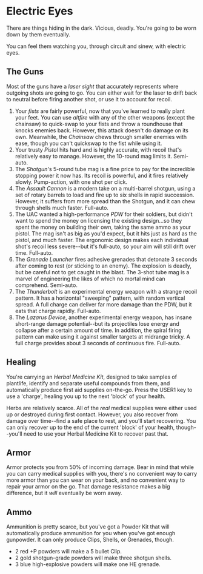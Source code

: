 # Electric Eyes

There are things hiding in the dark. Vicious, deadly. You're going to be worn down by them eventually.

You can feel them watching you, through circuit and sinew, with electric eyes.

## The Guns
Most of the guns have a *laser sight* that accurately represents where outgoing shots are going to go. You can either wait for the laser to drift back to neutral before firing another shot, or use it to account for recoil.

1. Your *fists* are fairly powerful, now that you've learned to really plant your feet. You can use *altfire* with any of the other weapons (except the chainsaw) to quick-swap to your fists and throw a roundhouse that knocks enemies back. However, this attack doesn't do damage on its own. Meanwhile, the *Chainsaw* chews through smaller enemies with ease, though you can't quickswap to the fist while using it.
2. Your trusty *Pistol* hits hard and is highly accurate, with recoil that's relatively easy to manage. However, the 10-round mag limits it. Semi-auto.
3. The *Shotgun*'s 5-round tube mag is a fine price to pay for the incredible stopping power it now has. Its recoil is powerful, and it fires relatively slowly. Pump-action, with one shot per click.
4. The *Assault Cannon* is a modern take on a multi-barrel shotgun, using a set of rotary barrels to load and fire up to six shells in rapid succession. However, it suffers from more spread than the Shotgun, and it can chew through shells much faster. Full-auto.
5. The UAC wanted a high-performance *PDW* for their soldiers, but didn't want to spend the money on licensing the existing design...so they spent the money on building their own, taking the same ammo as your pistol. The mag isn't as big as you'd expect, but it hits just as hard as the pistol, and much faster. The ergonomic design makes each individual shot's recoil less severe--but it's full-auto, so your aim will still drift over time. Full-auto.
6. The *Grenade Launcher* fires adhesive grenades that detonate 3 seconds after coming to rest (or sticking to an enemy). The explosion is deadly, but be careful not to get caught in the blast. The 3-shot tube mag is a marvel of engineering the likes of which no mortal mind can comprehend. Semi-auto.
7. The *Thunderbolt* is an experimental energy weapon with a strange recoil pattern. It has a horizontal "sweeping" pattern, with random vertical spread. A full charge can deliver far more damage than the PDW, but it eats that charge rapidly. Full-auto.
8. The *Lazarus Device*, another experimental energy weapon, has insane short-range damage potential--but its projectiles lose energy and collapse after a certain amount of time. In addition, the spiral firing pattern can make using it against smaller targets at midrange tricky. A full charge provides about 3 seconds of continuous fire. Full-auto.

## Healing
You're carrying an *Herbal Medicine Kit*, designed to take samples of plantlife, identify and separate useful compounds from them, and automatically produce first aid supplies on-the-go. Press the USER1 key to use a 'charge', healing you up to the next 'block' of your health.

Herbs are relatively scarce. All of the *real* medical supplies were either used up or destroyed during first contact. However, you also recover from damage over time--find a safe place to rest, and you'll start recovering. You can only recover up to the end of the current 'block' of your health, though--you'll need to use your Herbal Medicine Kit to recover past that.

## Armor
Armor protects you from 50% of incoming damage. Bear in mind that while you can carry medical supplies with you, there's no convenient way to carry more armor than you can wear on your back, and no convenient way to repair your armor on the go. That damage resistance makes a big difference, but it *will* eventually be worn away.

## Ammo
Ammunition is pretty scarce, but you've got a Powder Kit that will automatically produce ammunition for you when you've got enough gunpowder. It can only produce Clips, Shells, or Grenades, though.
- 2 red +P powders will make a 5 bullet Clip.
- 2 gold shotgun-grade powders will make three shotgun shells.
- 3 blue high-explosive powders will make one HE grenade. 